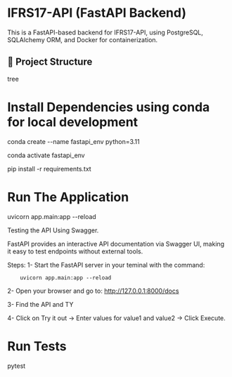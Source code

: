 # IFRS17-API (FastAPI Backend)

This is a FastAPI-based backend for IFRS17-API, using PostgreSQL, SQLAlchemy ORM, and Docker for containerization.

## 📂 Project Structure

tree

# Install Dependencies using conda for local development

conda create --name fastapi_env python=3.11

conda activate fastapi_env

pip install -r requirements.txt

# Run The Application 

uvicorn app.main:app --reload


Testing the API Using Swagger.

FastAPI provides an interactive API documentation via Swagger UI, making it easy to test endpoints without external tools.

Steps:
1- Start the FastAPI server in your teminal with the command: 

        uvicorn app.main:app --reload

2- Open your browser and go to: http://127.0.0.1:8000/docs

3- Find the API and TY

4- Click on Try it out → Enter values for value1 and value2 → Click Execute.


# Run Tests

pytest
